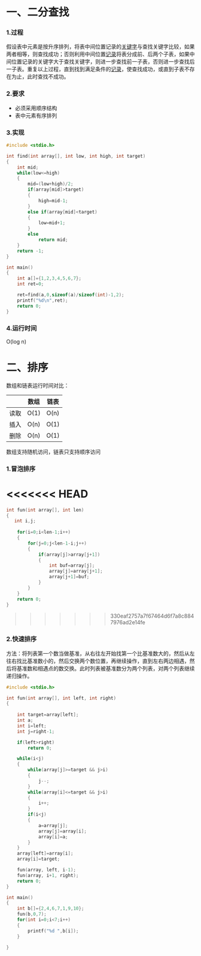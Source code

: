 # 一、二分查找

### 1.**过程**

假设表中元素是按升序排列，将表中间位置记录的[关键字](https://baike.baidu.com/item/关键字)与查找关键字比较，如果两者相等，则查找成功；否则利用中间位置[记录](https://baike.baidu.com/item/记录/1837758)将表分成前、后两个子表，如果中间位置记录的关键字大于查找关键字，则进一步查找前一子表，否则进一步查找后一子表。重复以上过程，直到找到满足条件的[记录](https://baike.baidu.com/item/记录/1837758)，使查找成功，或直到子表不存在为止，此时查找不成功。

### 2.要求

* 必须采用顺序结构
* 表中元素有序排列

### 3.实现

```c
#include <stdio.h>

int find(int array[], int low, int high, int target)
{
    int mid;
    while(low<=high)
    {
        mid=(low+high)/2;
        if(array[mid]>target)
        {
            high=mid-1;
        }
        else if(array[mid]<target)
        {
            low=mid+1;
        }
        else
            return mid;
    }
    return -1;
}

int main()
{
    int a[]={1,2,3,4,5,6,7};
    int ret=0;

    ret=find(a,0,sizeof(a)/sizeof(int)-1,2);
    printf("%d\n",ret);
    return 0;
}
```

### 4.运行时间

O(log n)



# 二、排序

数组和链表运行时间对比：

|      | 数组 | 链表 |
| :--: | :--: | :--: |
| 读取 | O(1) | O(n) |
| 插入 | O(n) | O(1) |
| 删除 | O(n) | O(1) |

数组支持随机访问，链表只支持顺序访问



### 1.冒泡排序

<<<<<<< HEAD
=======
```c
int fun(int array[], int len)
{
   int i,j;
    
    for(i=0;i<len-1;i++)
    {
        for(j=0;j<len-1-i;j++)
        {
            if(array[j]>array[j+1])
            {
                int buf=array[j];
                array[j]=array[j+1];
                array[j+1]=buf;
            }
        }
    }
    return 0;
}

```

>>>>>>> 330eaf2757a7f67464d6f7a8c8847976ad2e14fe


### 2.快速排序

方法：将列表第一个数当做基准，从右往左开始找第一个比基准数大的，然后从左往右找比基准数小的，然后交换两个数位置，再继续操作，直到左右两边相遇，然后将基准数和相遇点的数交换。此时列表被基准数分为两个列表，对两个列表继续递归操作。

```c
#include <stdio.h>

int fun(int array[], int left, int right)
{
   
    int target=array[left];
    int a;
    int i=left;
    int j=right-1;

    if(left>right)
        return 0;

    while(i<j)
    {
        while(array[j]>=target && j>i)
        {
            j--;
        }
        while(array[i]<=target && j>i)
        {
            i++;
        }
        if(i<j)
        {
            a=array[j];
            array[j]=array[i];
            array[i]=a;
        }
    }
    array[left]=array[i];
    array[i]=target;

    fun(array, left, i-1);
    fun(array, i+1, right);
    return 0;
}

int main()
{
    int b[]={2,4,6,7,1,9,10};
    fun(b,0,7);
    for(int i=0;i<7;i++)
    {
        printf("%d ",b[i]);
    }
    
}
```

